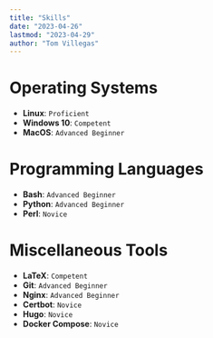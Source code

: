 ```yaml
---
title: "Skills"
date: "2023-04-26"
lastmod: "2023-04-29"
author: "Tom Villegas"
---
```


# Operating Systems

- **Linux**: `Proficient`
- **Windows 10**: `Competent`
- **MacOS**: `Advanced Beginner`

# Programming Languages

- **Bash**: `Advanced Beginner`
- **Python**: `Advanced Beginner`
- **Perl**: `Novice`

# Miscellaneous Tools

- **LaTeX**: `Competent`
- **Git**: `Advanced Beginner`
- **Nginx**: `Advanced Beginner`
- **Certbot**: `Novice`
- **Hugo**: `Novice`
- **Docker Compose**: `Novice`

